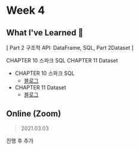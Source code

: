 <!-- 
/ss-spark/week{#}/minsw/README.md

# Week {#}

## What I've Learned 🙂

## On/Offline
> 2021.00.00

-->


# Week 4


## What I've Learned 🙂
[ Part 2 구조적 API: DataFrame, SQL, Part 2Dataset ]

CHAPTER 10 스파크 SQL
CHAPTER 11 Dataset

- CHAPTER 10 스파크 SQL
  - [블로그](https://minsw.github.io/2021/02/23/Spark-The-Definitive-Guide-10%EC%9E%A5/)
- CHAPTER 11 Dataset
  - [블로그](https://minsw.github.io/2021/03/01/Spark-The-Definitive-Guide-11%EC%9E%A5/)


## Online (Zoom)
> 2021.03.03

진행 후 추가